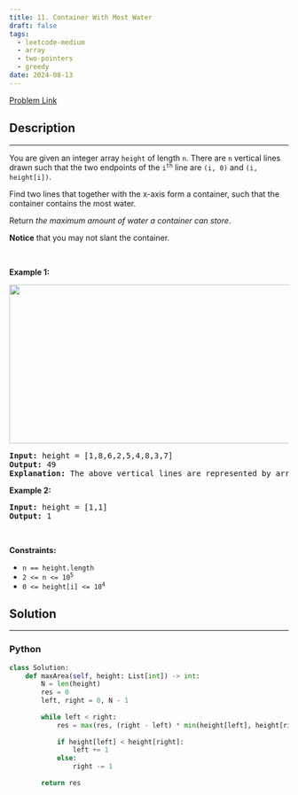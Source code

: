 ```yaml
---
title: 11. Container With Most Water
draft: false
tags: 
  - leetcode-medium
  - array
  - two-pointers
  - greedy
date: 2024-08-13
---
```


[Problem Link](https://leetcode.com/problems/container-with-most-water/)

## Description

---
<p>You are given an integer array <code>height</code> of length <code>n</code>. There are <code>n</code> vertical lines drawn such that the two endpoints of the <code>i<sup>th</sup></code> line are <code>(i, 0)</code> and <code>(i, height[i])</code>.</p>

<p>Find two lines that together with the x-axis form a container, such that the container contains the most water.</p>

<p>Return <em>the maximum amount of water a container can store</em>.</p>

<p><strong>Notice</strong> that you may not slant the container.</p>

<p>&nbsp;</p>
<p><strong class="example">Example 1:</strong></p>
<img alt="" src="https://s3-lc-upload.s3.amazonaws.com/uploads/2018/07/17/question_11.jpg" style="width: 600px; height: 287px;" />
<pre>
<strong>Input:</strong> height = [1,8,6,2,5,4,8,3,7]
<strong>Output:</strong> 49
<strong>Explanation:</strong> The above vertical lines are represented by array [1,8,6,2,5,4,8,3,7]. In this case, the max area of water (blue section) the container can contain is 49.
</pre>

<p><strong class="example">Example 2:</strong></p>

<pre>
<strong>Input:</strong> height = [1,1]
<strong>Output:</strong> 1
</pre>

<p>&nbsp;</p>
<p><strong>Constraints:</strong></p>

<ul>
	<li><code>n == height.length</code></li>
	<li><code>2 &lt;= n &lt;= 10<sup>5</sup></code></li>
	<li><code>0 &lt;= height[i] &lt;= 10<sup>4</sup></code></li>
</ul>


## Solution

---
### Python
``` py title='container-with-most-water'
class Solution:
    def maxArea(self, height: List[int]) -> int:
        N = len(height)
        res = 0
        left, right = 0, N - 1
        
        while left < right:
            res = max(res, (right - left) * min(height[left], height[right]))
            
            if height[left] < height[right]:
                left += 1
            else:
                right -= 1
        
        return res
```

